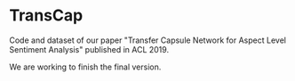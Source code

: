 # TransCap
Code and dataset of our paper "Transfer Capsule Network for Aspect Level Sentiment Analysis" published in ACL 2019.

We are working to finish the final version.
